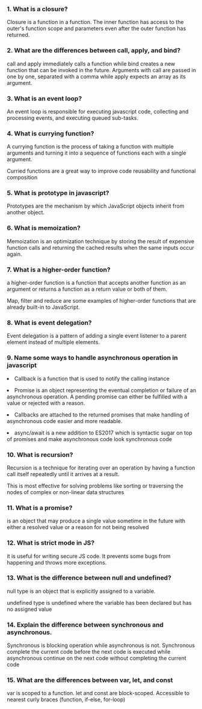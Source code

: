 ### 1. What is a closure?
<p>Closure is a function in a function. The inner function has access to the outer's function scope and parameters even after the outer function has returned.</p>

### 2. What are the differences between call, apply, and bind?
<p>call and apply immediately calls a function while bind creates a new function that can be invoked in the future. Arguments with call are passed in one by one, separated with a comma while apply expects an array as its argument.</p>

### 3. What is an event loop?
<p>An event loop is responsible for executing javascript code, collecting and processing events, and executing queued sub-tasks.</p>

### 4. What is currying function?
<p>A currying function is the process of taking a function with multiple arguments and turning it into a sequence of functions each with a single argument.</p>
<p>Curried functions are a great way to improve code reusability and functional composition</p>

### 5. What is prototype in javascript?
<p>Prototypes are the mechanism by which JavaScript objects inherit from another object.</p>

### 6. What is memoization?
<p>Memoization is an optimization technique by storing the result of expensive function calls and returning the cached results when the same inputs occur again.</p>

### 7. What is a higher-order function?
<p>a higher-order function is a function that accepts another function as an argument or returns a function as a return value or both of them.</p>
<p>Map, filter and reduce are some examples of higher-order functions that are already built-in to JavaScript.</p>

### 8. What is event delegation?
<p>Event delegation is a pattern of adding a single event listener to a parent element instead of multiple elements.</p>

### 9. Name some ways to handle asynchronous operation in javascript
<p><li>Callback is a function that is used to notify the calling instance</li></p>
<p><li>Promise is an object representing the eventual completion or failure of an asynchronous operation. A pending promise can either be fulfilled with a value or rejected with a reason.</li></p>
<p><li>Callbacks are attached to the returned promises that make handling of asynchronous code easier and more readable.</li></p>
<p><li>async/await is a new addition to ES2017 which is syntactic sugar on top of promises and make asynchronous code look synchronous code</li></p>

### 10. What is recursion?
<p>Recursion is a technique for iterating over an operation by having a function call itself repeatedly until it arrives at a result.</p>
<p>This is most effective for solving problems like sorting or traversing the nodes of complex or non-linear data structures</p>

### 11. What is a promise?
<p>is an object that may produce a single value sometime in the future with either a resolved value or a reason for not being resolved</p>

### 12. What is strict mode in JS?
<p>it is useful for writing secure JS code. It prevents some bugs from happening and throws more exceptions.</p>

### 13. What is the difference between null and undefined?
<p>null type is an object that is explicitly assigned to a variable.</p>
<p>undefined type is undefined where the variable has been declared but has no assigned value</p>

### 14. Explain the difference between synchronous and asynchronous.
<p>Synchronous is blocking operation while asynchronous is not. Synchronous complete the current code before the next code is executed while asynchronous continue on the next code without completing the current code</p>

### 15. What are the differences between var, let, and const
<p>var is scoped to a function. let and const are block-scoped. Accessible to nearest curly braces (function, if-else, for-loop)</p>
